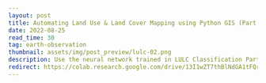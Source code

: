 ```yaml
---
layout: post
title: Automating Land Use & Land Cover Mapping using Python GIS (Part II)
date: 2022-08-25
read_time: 30
tag: earth-observation
thumbnail: assets/img/post_preview/lulc-02.png
description: Use the neural network trained in LULC Classification Part I to generate land use and land cover maps with Python GIS.
redirect: https://colab.research.google.com/drive/13I1wZT7thBlNdGA1tFQrK1MlRhMZMnpM?usp=sharing
---
```


